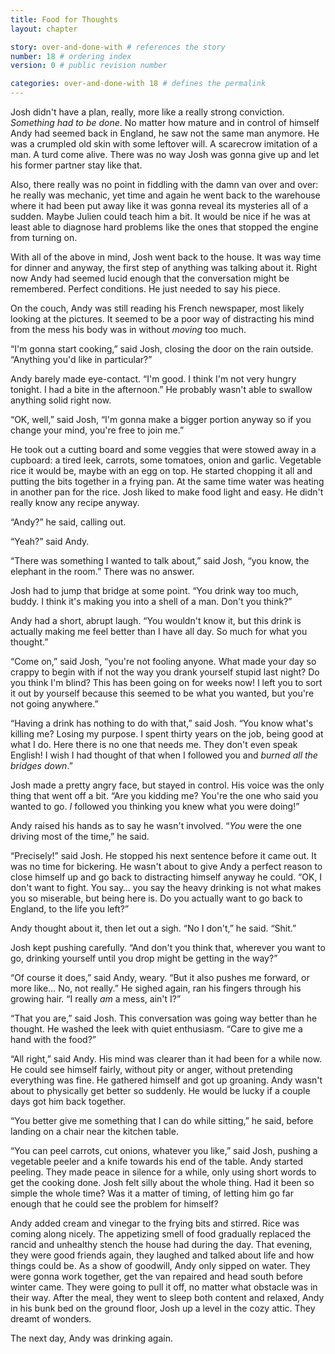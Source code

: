 ```yaml
---
title: Food for Thoughts
layout: chapter

story: over-and-done-with # references the story
number: 18 # ordering index
version: 0 # public revision number

categories: over-and-done-with 18 # defines the permalink
---
```

Josh didn't have a plan, really, more like a really strong conviction. *Something had to be done*. No matter how mature and in control of himself Andy had seemed back in England, he saw not the same man anymore. He was a crumpled old skin with some leftover will. A scarecrow imitation of a man. A turd come alive. There was no way Josh was gonna give up and let his former partner stay like that.

Also, there really was no point in fiddling with the damn van over and over: he really was mechanic, yet time and again he went back to the warehouse where it had been put away like it was gonna reveal its mysteries all of a sudden. Maybe Julien could teach him a bit. It would be nice if he was at least able to diagnose hard problems like the ones that stopped the engine from turning on.

With all of the above in mind, Josh went back to the house. It was way time for dinner and anyway, the first step of anything was talking about it. Right now Andy had seemed lucid enough that the conversation might be remembered. Perfect conditions. He just needed to say his piece.

On the couch, Andy was still reading his French newspaper, most likely looking at the pictures. It seemed to be a poor way of distracting his mind from the mess his body was in without *moving* too much.

“I'm gonna start cooking,” said Josh, closing the door on the rain outside. “Anything you'd like in particular?”

Andy barely made eye-contact. “I'm good. I think I'm not very hungry tonight. I had a bite in the afternoon.” He probably wasn't able to swallow anything solid right now.

“OK, well,” said Josh, “I'm gonna make a bigger portion anyway so if you change your mind, you're free to join me.”

He took out a cutting board and some veggies that were stowed away in a cupboard: a tired leek, carrots, some tomatoes, onion and garlic. Vegetable rice it would be, maybe with an egg on top. He started chopping it all and putting the bits together in a frying pan. At the same time water was heating in another pan for the rice. Josh liked to make food light and easy. He didn't really know any recipe anyway.

“Andy?” he said, calling out.

“Yeah?” said Andy.

“There was something I wanted to talk about,” said Josh, “you know, the elephant in the room.” There was no answer.

Josh had to jump that bridge at some point. “You drink way too much, buddy. I think it's making you into a shell of a man. Don't you think?”

Andy had a short, abrupt laugh. “You wouldn't know it, but this drink is actually making me feel better than I have all day. So much for what you thought.”

“Come on,” said Josh, “you're not fooling anyone. What made your day so crappy to begin with if not the way you drank yourself stupid last night? Do you think I'm blind? This has been going on for weeks now! I left you to sort it out by yourself because this seemed to be what you wanted, but you're not going anywhere.”

“Having a drink has nothing to do with that,” said Josh. “You know what's killing me? Losing my purpose. I spent thirty years on the job, being good at what I do. Here there is no one that needs me. They don't even speak English! I wish I had thought of that when I followed you and *burned all the bridges down*.”

Josh made a pretty angry face, but stayed in control. His voice was the only thing that went off a bit. “Are you kidding me? You're the one who said you wanted to go. *I* followed you thinking you knew what you were doing!”

Andy raised his hands as to say he wasn't involved. “*You* were the one driving most of the time,” he said.

“Precisely!” said Josh. He stopped his next sentence before it came out. It was no time for bickering. He wasn't about to give Andy a perfect reason to close himself up and go back to distracting himself anyway he could. “OK, I don't want to fight. You say… you say the heavy drinking is not what makes you so miserable, but being here is. Do you actually want to go back to England, to the life you left?”

Andy thought about it, then let out a sigh. “No I don't,” he said. “Shit.”

Josh kept pushing carefully. “And don't you think that, wherever you want to go, drinking yourself until you drop might be getting in the way?”

“Of course it does,” said Andy, weary. “But it also pushes me forward, or more like… No, not really.” He sighed again, ran his fingers through his growing hair. “I really *am* a mess, ain't I?”

“That you are,” said Josh. This conversation was going way better than he thought. He washed the leek with quiet enthusiasm. “Care to give me a hand with the food?”

“All right,” said Andy. His mind was clearer than it had been for a while now. He could see himself fairly, without pity or anger, without pretending everything was fine. He gathered himself and got up groaning. Andy wasn't about to physically get better so suddenly. He would be lucky if a couple days got him back together.

“You better give me something that I can do while sitting,” he said, before landing on a chair near the kitchen table.

“You can peel carrots, cut onions, whatever you like,” said Josh, pushing a vegetable peeler and a knife towards his end of the table. Andy started peeling. They made peace in silence for a while, only using short words to get the cooking done. Josh felt silly about the whole thing. Had it been so simple the whole time? Was it a matter of timing, of letting him go far enough that he could see the problem for himself?

Andy added cream and vinegar to the frying bits and stirred. Rice was coming along nicely. The appetizing smell of food gradually replaced the rancid and unhealthy stench the house had during the day. That evening, they were good friends again, they laughed and talked about life and how things could be. As a show of goodwill, Andy only sipped on water. They were gonna work together, get the van repaired and head south before winter came. They were going to pull it off, no matter what obstacle was in their way. After the meal, they went to sleep both content and relaxed, Andy in his bunk bed on the ground floor, Josh up a level in the cozy attic. They dreamt of wonders.

The next day, Andy was drinking again.
